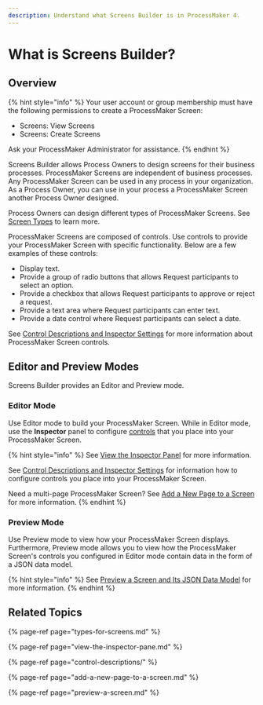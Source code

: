 ```yaml
---
description: Understand what Screens Builder is in ProcessMaker 4.
---
```


# What is Screens Builder?

## Overview

{% hint style="info" %}
Your user account or group membership must have the following permissions to create a ProcessMaker Screen:

* Screens: View Screens
* Screens: Create Screens

Ask your ProcessMaker Administrator for assistance.
{% endhint %}

Screens Builder allows Process Owners to design screens for their business processes. ProcessMaker Screens are independent of business processes. Any ProcessMaker Screen can be used in any process in your organization. As a Process Owner, you can use in your process a ProcessMaker Screen another Process Owner designed.

Process Owners can design different types of ProcessMaker Screens. See [Screen Types](types-for-screens.md) to learn more.

ProcessMaker Screens are composed of controls. Use controls to provide your ProcessMaker Screen with specific functionality. Below are a few examples of these controls:

* Display text.
* Provide a group of radio buttons that allows Request participants to select an option.
* Provide a checkbox that allows Request participants to approve or reject a request.
* Provide a text area where Request participants can enter text.
* Provide a date control where Request participants can select a date.

See [Control Descriptions and Inspector Settings](control-descriptions/) for more information about ProcessMaker Screen controls.

## Editor and Preview Modes

Screens Builder provides an Editor and Preview mode.

### Editor Mode

Use Editor mode to build your ProcessMaker Screen. While in Editor mode, use the **Inspector** panel to configure [controls](control-descriptions/) that you place into your ProcessMaker Screen.

{% hint style="info" %}
See [View the Inspector Panel](view-the-inspector-pane.md) for more information.

See [Control Descriptions and Inspector Settings](control-descriptions/) for information how to configure controls you place into your ProcessMaker Screen.

Need a multi-page ProcessMaker Screen? See [Add a New Page to a Screen](add-a-new-page-to-a-screen.md) for more information.
{% endhint %}

### Preview Mode

Use Preview mode to view how your ProcessMaker Screen displays. Furthermore, Preview mode allows you to view how the ProcessMaker Screen's controls you configured in Editor mode contain data in the form of a JSON data model.

{% hint style="info" %}
See [Preview a Screen and Its JSON Data Model](preview-a-screen.md) for more information.
{% endhint %}

## Related Topics

{% page-ref page="types-for-screens.md" %}

{% page-ref page="view-the-inspector-pane.md" %}

{% page-ref page="control-descriptions/" %}

{% page-ref page="add-a-new-page-to-a-screen.md" %}

{% page-ref page="preview-a-screen.md" %}

